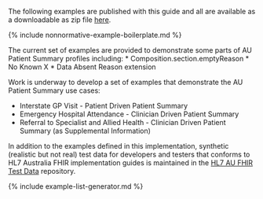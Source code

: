 The following examples are published with this guide and all are available as a downloadable as zip file [here](downloads.html#examples).

{% include nonnormative-example-boilerplate.md %}


<div class="stu-note" markdown="1">
The current set of examples are provided to demonstrate some parts of AU Patient Summary profiles including:
* Composition.section.emptyReason
* No Known X
* Data Absent Reason extension

Work is underway to develop a set of examples that demonstrate the AU Patient Summary use cases:
* Interstate GP Visit - Patient Driven Patient Summary
* Emergency Hospital Attendance - Clinician Driven Patient Summary
* Referral to Specialist and Allied Health - Clinician Driven Patient Summary (as Supplemental Information)

</div><!-- stu-note -->

In addition to the examples defined in this implementation, synthetic (realistic but not real) test data for developers and testers that conforms to HL7 Australia FHIR implementation guides is maintained in the [HL7 AU FHIR Test Data](https://github.com/hl7au/au-fhir-test-data) repository. 

<!-- ================================================ -->
<!--  use this line to include an autogenerated list of all examples from the remove it if you would like to hand generate it -->

{% include example-list-generator.md %}
<!-- ================================================ -->






